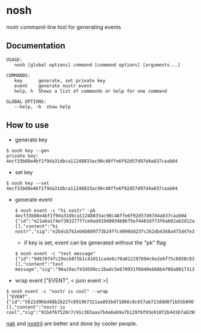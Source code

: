 # nosh

nostr command-line tool for generating events

## Documentation

```
USAGE:
   nosh [global options] command [command options] [arguments...]

COMMANDS:
   key      generate, set private key
   event    generate nostr event
   help, h  Shows a list of commands or help for one command

GLOBAL OPTIONS:
   --help, -h  show help
```

## How to use

* generate key
```
$ nosh key --gen
private key: 4ecf33b88e4bf1f9da31dbca11248833ac90c48ffe6f92d57d97d4a837caab04
```

* set key
```
$ nosh key --set 4ecf33b88e4bf1f9da31dbca11248833ac90c48ffe6f92d57d97d4a837caab04
```

* generate event
   ```
   $ nosh event -c "hi nostr" -pk 4ecf33b88e4bf1f9da31dbca11248833ac90c48ffe6f92d57d97d4a837caab04 
   {"id":"e21a6a1f4ef383277f7ce0ad419d8034b86f5ef4483df73f6ab02a62d12ae644","pubkey":"6ca4366e27fc89c8d69a758aa1cc617e8d2333cd7ed9364132f165f9099e91a8","created_at":1684416218,"kind":1,"tags":[],"content":"hi nostr","sig":"e2bdcb7b1eb6b089773b24ffc4090dd23fc262db4368a475d47e3f8dcb9ee7cedfe0d250b9fb8e68f076be1b7c7fc8fe12776816a1ec9681a45d6df233e38c66"}
   ```

   * if key is set, event can be generated without the "pk" flag
   ```
   $ nosh event -c "test message"
   {"id":"9d67074fc29ecb875b1c41011ca4e6c70a012297694c6e2e6f75c6058c834084","pubkey":"6ca4366e27fc89c8d69a758aa1cc617e8d2333cd7ed9364132f165f9099e91a8","created_at":1684416326,"kind":1,"tags":[],"content":"test message","sig":"96a19acf43d599cc1badc5e670931f6840eb68b4f08a0017313eb7e917c90786e6e273399e8d786e4bbe1e1b9a9a8251f388635e29b310becffc32993cc6a6fc"}
   ```

* wrap event ["EVENT", < json event >]
```
$ nosh event -c "nostr is cool" --wrap
["EVENT", {"id":"5622d96bd48b2b227c091967321aa893bd71866c8c657ab713ddd6f1b55b896f","pubkey":"6ca4366e27fc89c8d69a758aa1cc617e8d2333cd7ed9364132f165f9099e91a8","created_at":1684416626,"kind":1,"tags":[],"content":"nostr is cool","sig":"91b4f6f520c7c91c365aaa7b4a6ab9a7b129fbf93e910f2b44167a62909fc8e7f5bea5d6e290affe76e6fc3fb433fda79ae8a3eee9aa8e0bc878e508d1430dfe"}]
```

[nak](https://github.com/fiatjaf/nak) and [nostril](https://github.com/jb55/nostril) are better and done by cooler people.